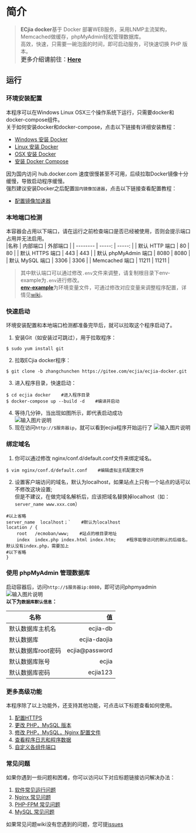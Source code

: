 # 简介
> **ECjia docker**基于 Docker 部署WEB服务，采用LNMP主流架构，Memcached做缓存，phpMyAdmin轻松管理数据库。  
高效，快速，只需要一碗泡面的时间，即可启动服务，可快速切换 PHP 版本。  
<font size=3%><B>更多介绍请前往：[Here](https://gitee.com/ecjia/ecjia-docker/wikis/%E6%A1%86%E6%9E%B6%E4%BB%8B%E7%BB%8D)</B></font>

## 运行
### 环境安装配置
本程序可以在Windows Linux OSX三个操作系统下运行，只需要docker和docker-compose组件。  
关于如何安装docker和docker-compose，点击以下链接有详细安装教程：
 - [Windows 安装 Docker][1]
 - [Linux 安装 Docker][2]
 - [OSX 安装 Docker][3]
 - [安装 Docker Compose][4]  

因为国内访问 hub.docker.com 速度很慢甚至不可用，后续拉取Docker镜像十分缓慢，导致启动程序缓慢。  
强烈建议安装Docker之后配置`国内镜像加速器`，点击以下链接查看配置教程：
 - [配置镜像加速器][5]

### 本地端口检测  
本容器会占用以下端口，请在运行之前检查端口是否已经被使用，否则会提示端口占用并无法启用。  
|名称        | 内部端口   | 外部端口    |
| --------   | -----:  | -----:    |
| 默认 HTTP 端口     | 80 | 80 |
| 默认 HTTPS 端口     | 443 | 443 |
| 默认 phpMyAdmin 端口     | 8080 | 8080 |
| 默认 MySQL 端口     | 3306 | 3306 |
| Memcached 端口     | 11211 |    11211    |  
>其中默认端口可以通过修改`.env`文件来调整，请复制根目录下env-example为`.env`进行修改。  
[**env-example**][6]为环境变量文件，可通过修改对应变量来调整程序配置，详情见[wiki][7]。

### 快速启动
环境安装配置和本地端口检测都准备完毕后，就可以拉取这个程序启动了。
1. 安装Git（如安装过可跳过），用于拉取程序：
``` yum
$ sudo yum install git  
```
2. 拉取ECjia docker程序：
``` git
$ git clone -b zhangchunchen https://gitee.com/ecjia/ecjia-docker.git  
```
3. 进入程序目录，快速启动：
``` shell
$ cd ecjia docker    #进入程序目录
$ docker-compose up --build -d    #编译并启动
```
4. 等待几分钟，当出现如图所示，即代表启动成功  
![输入图片说明](https://gitee.com/uploads/images/2017/1226/171326_dda3adcf_1661389.png "屏幕截图.png")   
5. 现在访问`http://$服务器ip`，就可以看到ecjia程序开始运行了
![输入图片说明](https://gitee.com/uploads/images/2017/1226/171928_48bbd71c_1661389.png "屏幕截图.png")

### 绑定域名
1. 你可以通过修改 nginx/conf.d/default.conf文件来绑定域名。
```
$ vim nginx/conf.d/default.conf    #编辑虚拟主机配置文件
```
2. 设置客户端访问的域名，默认为localhost，如果站点上只有一个站点的话可以不修改这块设置;  
但是不建议，在做完域名解析后，应该把域名替换掉localhost（如：``` server_name www.xxx.com ```）
``` nginx
#以上省略
server_name  localhost；`    #默认为localhost
location / {
    root   /ecmoban/www;	#站点的根目录地址
    index  index.php index.html index.htm;    #程序能够访问的默认的后缀名，默认没有index.php，需要加上
#以下省略
}
```

### 使用 phpMyAdmin 管理数据库
启动容器后，访问`http://$服务器ip:8080`，即可访问phpmyadmin  
![输入图片说明](https://gitee.com/uploads/images/2017/1226/170641_02593a83_1661389.png "屏幕截图.png")  
**以下为`数据库默认信息`：**

|名称        | 值   |
| --------   | -----:  |
| 默认数据库主机名     | ecjia-db |
| 默认数据库        | ecjia-daojia |
| 默认数据库root密码     | ecjia@password |
| 默认数据库账号     | ecjia |
| 默认数据库密码        |   ecjia123   | 

### 更多高级功能
本程序除了以上功能外，还支持其他功能，可点击以下标题查看如何使用。

 1. [配置HTTPS][8]
 2. [更改 PHP，MySQL 版本][9]
 3. [修改 PHP，MySQL，Nginx 配置文件][10]
 4. [查看程序日志和程序数据][11]
 5. [自定义各组件端口][12]

### 常见问题
如果你遇到一些问题和困难，你可以访问以下对应标题链接访问解决办法：

 1. [软件常见运行问题][14]
 2. [Nginx 常见问题][15]
 3. [PHP-FPM 常见问题][16]
 4. [MySQL 常见问题][17]

如果常见问题wiki没有您遇到的问题，您可提[issues](https://gitee.com/ecjia/ecjia-docker/issues)


  [1]: https://gitee.com/ecjia/ecjia-docker/wikis/Windows%E5%AE%89%E8%A3%85Docker?parent=%E7%8E%AF%E5%A2%83%E5%AE%89%E8%A3%85%E9%85%8D%E7%BD%AE
  [2]: https://gitee.com/ecjia/ecjia-docker/wikis/Linux%E5%AE%89%E8%A3%85docker?parent=%E7%8E%AF%E5%A2%83%E5%AE%89%E8%A3%85%E9%85%8D%E7%BD%AE
  [3]: https://gitee.com/ecjia/ecjia-docker/wikis/MacOS%E5%AE%89%E8%A3%85Docker?parent=%E7%8E%AF%E5%A2%83%E5%AE%89%E8%A3%85%E9%85%8D%E7%BD%AE
  [4]: https://gitee.com/ecjia/ecjia-docker/wikis/Docker-Compose?parent=%E7%8E%AF%E5%A2%83%E5%AE%89%E8%A3%85%E9%85%8D%E7%BD%AE
  [5]: https://gitee.com/ecjia/ecjia-docker/wikis/%E9%85%8D%E7%BD%AE%E9%95%9C%E5%83%8F%E5%8A%A0%E9%80%9F%E5%99%A8?parent=%E7%8E%AF%E5%A2%83%E5%AE%89%E8%A3%85%E9%85%8D%E7%BD%AE
  [6]: https://gitee.com/ecjia/ecjia-docker/wikis/env-example
  [7]: https://gitee.com/ecjia/ecjia-docker/wikis/env-example
  [8]: https://gitee.com/ecjia/ecjia-docker/wikis/HTTPS%E9%85%8D%E7%BD%AE?parent=%E7%94%A8%E6%B3%95
  [9]: https://gitee.com/ecjia/ecjia-docker/wikis/%E6%9B%B4%E6%94%B9php%EF%BC%8Cmysql%E7%89%88%E6%9C%AC?parent=%E7%94%A8%E6%B3%95
  [10]: https://gitee.com/ecjia/ecjia-docker/wikis/%E4%BF%AE%E6%94%B9php%EF%BC%8Cmysql%EF%BC%8Cnginx%E9%85%8D%E7%BD%AE?parent=%E7%94%A8%E6%B3%95
  [11]: https://gitee.com/ecjia/ecjia-docker/wikis/%E6%9F%A5%E7%9C%8B%E6%97%A5%E5%BF%97%E5%92%8C%E6%95%B0%E6%8D%AE?parent=%E7%94%A8%E6%B3%95
  [12]: https://gitee.com/ecjia/ecjia-docker/wikis/%E8%87%AA%E5%AE%9A%E4%B9%89%E7%AB%AF%E5%8F%A3?parent=%E7%94%A8%E6%B3%95
  [13]: https://gitee.com/ecjia/ecjia-docker/wikis/FAQ
  [14]: https://gitee.com/ecjia/ecjia-docker/wikis/%E8%BD%AF%E4%BB%B6%E5%B8%B8%E8%A7%81%E8%BF%90%E8%A1%8C%E9%97%AE%E9%A2%98?parent=%E5%B8%B8%E8%A7%81%E9%97%AE%E9%A2%98
  [15]: https://gitee.com/ecjia/ecjia-docker/wikis/nginx%E5%B8%B8%E8%A7%81%E9%97%AE%E9%A2%98?parent=%E5%B8%B8%E8%A7%81%E9%97%AE%E9%A2%98
  [16]: https://gitee.com/ecjia/ecjia-docker/wikis/php-fpm%E5%B8%B8%E8%A7%81%E9%97%AE%E9%A2%98?parent=%E5%B8%B8%E8%A7%81%E9%97%AE%E9%A2%98
  [17]: https://gitee.com/ecjia/ecjia-docker/wikis/mysql%E5%B8%B8%E8%A7%81%E9%97%AE%E9%A2%98?parent=%E5%B8%B8%E8%A7%81%E9%97%AE%E9%A2%98